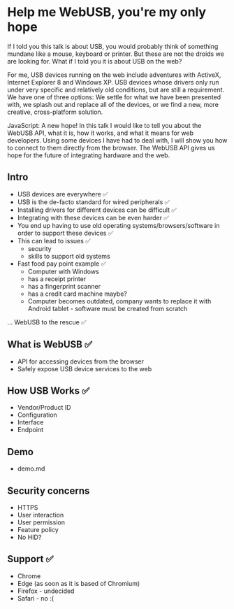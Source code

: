 # Help me WebUSB, you're my only hope

If I told you this talk is about USB, you would probably think of something mundane like a mouse, keyboard or printer. But these are not the droids we are looking for. What if I told you it is about USB on the web?

For me, USB devices running on the web include adventures with ActiveX, Internet Explorer 8 and Windows XP. USB devices whose drivers only run under very specific and relatively old conditions, but are still a requirement. We have one of three options: We settle for what we have been presented with, we splash out and replace all of the devices, or we find a new, more creative, cross-platform solution.

JavaScript: A new hope! In this talk I would like to tell you about the WebUSB API, what it is, how it works, and what it means for web developers. Using some devices I have had to deal with, I will show you how to connect to them directly from the browser. The WebUSB API gives us hope for the future of integrating hardware and the web.

## Intro

- USB devices are everywhere ✅
- USB is the de-facto standard for wired peripherals ✅
- Installing drivers for different devices can be difficult ✅
- Integrating with these devices can be even harder ✅
- You end up having to use old operating systems/browsers/software in order to support these devices ✅
- This can lead to issues ✅
    - security
    - skills to support old systems
- Fast food pay point example ✅
    - Computer with Windows
    - has a receipt printer
    - has a fingerprint scanner
    - has a credit card machine maybe?
    - Computer becomes outdated, company wants to replace it with Android tablet - software must be created from scratch

... WebUSB to the rescue ✅

## What is WebUSB ✅

- API for accessing devices from the browser
- Safely expose USB device services to the web

## How USB Works ✅

- Vendor/Product ID
- Configuration
- Interface
- Endpoint

## Demo

- demo.md

## Security concerns

- HTTPS
- User interaction
- User permission
- Feature policy
- No HID?

## Support ✅

- Chrome
- Edge (as soon as it is based of Chromium)
- Firefox - undecided
- Safari - no :(